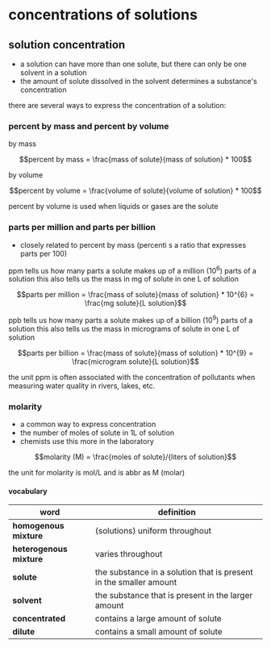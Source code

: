 # concentrations of solutions

## solution concentration

- a solution can have more than one solute, but there can only be one solvent in a solution
- the amount of solute dissolved in the solvent determines a substance's concentration

there are several ways to express the concentration of a solution:


### percent by mass and percent by volume

by mass
```math
percent by mass = \frac{mass of solute}{mass of solution} * 100
```
by volume
```math
percent by volume = \frac{volume of solute}{volume of solution} * 100
```
percent by volume is used when liquids or gases are the solute


### parts per million and parts per billion

- closely related to percent by mass (percenti s a ratio that expresses parts per 100)

ppm tells us how many parts a solute makes up of a million (10<sup>6</sup>) parts of a solution
this also tells us the mass in mg of solute in one L of solution 
```math
parts per million = \frac{mass of solute}{mass of solution} * 10^{6} = \frac{mg solute}{L solution}
```
ppb tells us how many parts a solute makes up of a billion (10<sup>9</sup>) parts of a solution
this also tells us the mass in micrograms of solute in one L of solution
```math
parts per billion = \frac{mass of solute}{mass of solution} * 10^{9} = \frac{microgram solute}{L solution}
```

the unit ppm is often associated with the concentration of pollutants when measuring water quality in rivers, lakes, etc.

### molarity
- a common way to express concentration
- the number of moles of solute in 1L of solution
- chemists use this more in the laboratory

```math
molarity (M) = \frac{moles of solute}/{liters of solution}
```
the unit for molarity is mol/L and is abbr as M (molar)


#### vocabulary

| word | definition |
| --- | --- |
| **homogenous mixture** | (solutions) uniform throughout |
| **heterogenous mixture** | varies throughout |
| **solute** | the substance in a solution that is present in the smaller amount |
| **solvent** | the substance that is present in the larger amount |
| **concentrated** | contains a large amount of solute |
| **dilute** | contains a small amount of solute |


